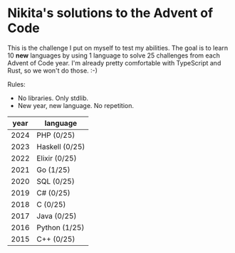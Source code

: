 # Nikita's solutions to the Advent of Code

This is the challenge I put on myself to test my abilities. The goal is to learn 10 **new** languages by using 1 language to solve 25 challenges from each Advent of Code year. I'm already pretty comfortable with TypeScript and Rust, so we won't do those. :-)

Rules:

- No libraries. Only stdlib.
- New year, new language. No repetition.

|year|language|
|----|-------|
|2024|PHP (0/25)|
|2023|Haskell (0/25)|
|2022|Elixir (0/25)|
|2021|Go (1/25)|
|2020|SQL (0/25)|
|2019|C# (0/25)|
|2018|C (0/25)|
|2017|Java (0/25)|
|2016|Python (1/25)|
|2015|C++ (0/25)|

